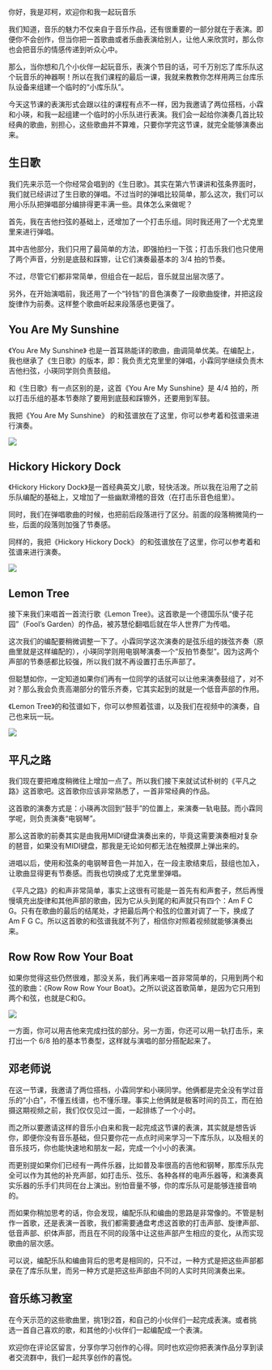 你好，我是邓柯，欢迎你和我一起玩音乐

我们知道，音乐的魅力不仅来自于音乐作品，还有很重要的一部分就在于表演。即便你不会创作，但当你把一首歌曲或者乐曲表演给别人，让他人来欣赏时，那么你也会把音乐的情感传递到听众心中。

那么，当你想和几个小伙伴一起玩音乐，表演个节目的话，可千万别忘了库乐队这个玩音乐的神器啊！所以在我们课程的最后一课，我就来教教你怎样用两三台库乐队设备来组建一个临时的“小库乐队”。

今天这节课的表演形式会跟以往的课程有点不一样，因为我邀请了两位搭档，小霖和小瑛，和我一起组建一个临时的小乐队进行表演。我们会一起给你演奏几首比较经典的歌曲，别担心，这些歌曲并不算难，只要你学完这节课，就完全能够演奏出来。

## **生日歌**

我们先来示范一个你经常会唱到的《生日歌》。其实在第六节课讲和弦条界面时，我们就已经讲过了生日歌的弹唱。不过当时的弹唱比较简单，那么这次，我们可以用小乐队把弹唱部分编排得更丰满一些。具体怎么来做呢？

首先，我在吉他扫弦的基础上，还增加了一个打击乐组。同时我还用了一个尤克里里来进行弹唱。

其中吉他部分，我们只用了最简单的方法，即强拍扫一下弦；打击乐我们也只使用了两个声音，分别是底鼓和踩镲，让它们演奏最基本的 3/4 拍的节奏。

不过，尽管它们都非常简单，但组合在一起后，音乐就显出层次感了。

另外，在开始演唱前，我还用了一个“铃铛”的音色演奏了一段歌曲旋律，并把这段旋律作为前奏。这样整个歌曲听起来段落感也更强了。

## **You Are My Sunshine**

《You Are My Sunshine》 也是一首耳熟能详的歌曲，曲调简单优美。在编配上，我也继承了《生日歌》的版本，即：我负责尤克里里的弹唱，小霖同学继续负责木吉他扫弦，小瑛同学则负责鼓组。

和《生日歌》有一点区别的是，这首《You Are My Sunshine》是 4/4 拍的，所以打击乐组的基本节奏除了要用到底鼓和踩镲外，还要用到军鼓。

我把《You Are My Sunshine》 的和弦谱放在了这里，你可以参考着和弦谱来进行演奏。

![](https://static001.geekbang.org/resource/image/8b/0d/8bfbab562c285428fa456ed6c05ca80d.png?wh=1546*662)

## **Hickory Hickory Dock**

《Hickory Hickory Dock》是一首经典英文儿歌，轻快活泼。所以我在沿用了之前乐队编配的基础上，又增加了一些幽默滑稽的音效（在打击乐音色组里）。

同时，我们在弹唱歌曲的时候，也把前后段落进行了区分。前面的段落稍微简约一些，后面的段落则加强了节奏感。

同样的，我把《Hickory Hickory Dock》 的和弦谱放在了这里，你可以参考着和弦谱来进行演奏。

![](https://static001.geekbang.org/resource/image/cf/ff/cf260fa83927c6fdefaac343e902fcff.png?wh=1244*946)

## **Lemon Tree**

接下来我们来唱首一首流行歌《Lemon Tree》。这首歌是一个德国乐队“傻子花园”（Fool’s Garden）的作品，被苏慧伦翻唱后就在华人世界广为传唱。

这次我们的编配要稍微调整一下了。小霖同学这次演奏的是弦乐组的拨弦齐奏（原曲里就是这样编配的），小瑛同学则用电钢琴演奏一个“反拍节奏型”。因为这两个声部的节奏感都比较强，所以我们就不再设置打击乐声部了。

但聪慧如你，一定知道如果你们再有一位同学的话就可以让他来演奏鼓组了，对不对？那么我会负责高潮部分的管乐齐奏，它其实起到的就是一个低音声部的作用。

《Lemon Tree》的和弦谱如下，你可以参照着弦谱，以及我们在视频中的演奏，自己也来玩一玩。

![](https://static001.geekbang.org/resource/image/35/08/354d29d125497b2ce2c7f0d1d55c5008.png?wh=1024*1118)

## **平凡之路**

我们现在要把难度稍微往上增加一点了。所以我们接下来就试试朴树的《平凡之路》这首歌吧。这首歌你应该非常熟悉了，一首非常经典的作品。

这首歌的演奏方式是：小瑛再次回到“鼓手”的位置上，来演奏一轨电鼓。而小霖同学呢，则负责演奏“电钢琴”。

那么这首歌的前奏其实是由我用MIDI键盘演奏出来的，毕竟这需要演奏相对复杂的琶音，如果没有MIDI键盘，那我是无论如何都无法在触摸屏上弹出来的。

进唱以后，使用和弦条的电钢琴音色一并加入，在一段主歌结束后，鼓组也加入，让歌曲显得更有节奏感。而我也切换成了尤克里里弹唱。

《平凡之路》的和声非常简单，事实上这很有可能是一首先有和声套子，然后再慢慢填充出旋律和其他声部的歌曲，因为它从头到尾的和声就只有四个：Am F C G。只有在歌曲的最后的结尾处，才把最后两个和弦的位置对调了一下，换成了 Am F G C。所以这首歌的和弦谱我就不列了，相信你对照着视频就能够演奏出来。

## **Row Row Row Your Boat**

如果你觉得这些仍然很难，那没关系，我们再来唱一首非常简单的，只用到两个和弦的歌曲：《Row Row Row Your Boat》。之所以说这首歌简单，是因为它只用到两个和弦，也就是C和G。

![](https://static001.geekbang.org/resource/image/5a/33/5a83c60b512a33f229bcdf7d38d78933.png?wh=1560*646)

一方面，你可以用吉他来完成扫弦的部分。另一方面，你还可以用一轨打击乐，来打出一个 6/8 拍的基本节奏型，这样就与演唱的部分搭配起来了。

## **邓老师说**

在这一节课，我邀请了两位搭档，小霖同学和小瑛同学。他俩都是完全没有学过音乐的“小白”，不懂五线谱，也不懂乐理。事实上他俩就是极客时间的员工，而在拍摄这期视频之前，我们仅仅见过一面，一起排练了一个小时。

而之所以要邀请这样的音乐小白来和我一起完成这节课的表演，其实就是想告诉你，即便你没有音乐基础，但只要你花一点点时间来学习一下库乐队，以及相关的音乐技巧，你也能快速地和朋友一起，完成一个小小的表演。

而更别提如果你们已经有一两件乐器，比如普及率很高的吉他和钢琴，那库乐队完全可以作为其他的补充声部，如打击乐、弦乐、各种各样的电声乐器等，和演奏真实乐器的乐手们共同在台上演出。别怕音量不够，你的库乐队可是能够连接音响的。

而如果你稍加思考的话，你会发现，编配乐队和编曲的思路是非常像的。不管是制作一首歌，还是表演一首歌，我们都需要通盘考虑这首歌的打击声部、旋律声部、低音声部、织体声部，而且在不同的段落中让这些声部产生相应的变化，从而实现歌曲的层次感。

可以说，编配乐队和编曲背后的思考是相同的，只不过，一种方式是把这些声部都录在了库乐队里，而另一种方式是把这些声部由不同的人实时共同演奏出来。

## **音乐练习教室**

在今天示范的这些歌曲里，挑1到2首，和自己的小伙伴们一起完成表演。或者挑选一首自己喜欢的歌，和其他的小伙伴们一起编配成一个表演。

欢迎你在评论区留言，分享你学习创作的心得。同时也欢迎你把表演作品分享到读者交流群中，我们一起共享创作的喜悦。